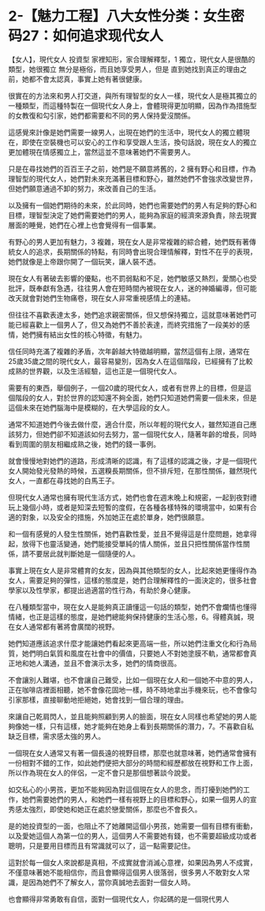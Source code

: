 # 2-【魅力工程】八大女性分类：女生密码27：如何追求现代女人

【女人】，現代女人 投資型 家裡知形，家合理解釋型，1 獨立，現代女人是很酷的類型，她很獨立 無分是極俗，而且她享受男人，但是 直到她找到真正的理由之前，她都不會太認真，事實上她有著很健康。

很實在的方法來和男人打交道，與所有理智型的女人一樣，現代女人是極其獨立的一種類型，而這種特製在一個現代女人身上，會體現得更加明顯，因為作為措施型的女教復和勾引家，她們都需要和不同的男人保持愛沒關係。

這感覺來計像是她們需要一線男人，出現在她們的生活中，現代女人的獨立體現在，即使在空裝機也可以安心的工作和享受跟人生活，換句話說，現在女人的獨立更加體現在情感獨立上，當然這並不意味著她們不需要男人。

只是在尋找她們的百百王子之前，她們是不願意將舊的，2 擁有野心和目標，作為理智型的現代女人，她們對未來充滿著目標和野心，雖然她們不會強求改變世界，但她們願意通過不卸的努力，來改善自己的生活。

以及擁有一個她們期待的未來，於此同時，她們也需要她們的男人有足夠的野心和目標，理智型決定了她們需要她們的男人，能夠為家庭的經濟來源負責，除去現實層面的睡覺，她們在心裡上也會覺得有一個事業。

有野心的男人更加有魅力，3 複雜，現在女人是非常複雜的綜合體，她們既有著傳統女人的追求，長期關係的特點，有同時會出現合理情解釋，對性不在乎的表現，她們就像是上帝跟你開了一個玩笑，讓人裝不透。

現在女人有著破去影響的優點，也不罰弱點和不足，她們敏感又熱烈，愛關心也受批評，既奉獻有急遇，往往男人會在短時間內被現在女人，迷的神婚編導，但可能改天就會對她們生物痛卷，現在女人非常重視感情上的連結。

但往往不喜歡表達太多，她們追求親密關係，但又想保持獨立，這就意味著她們可能已經喜歡上一個男人了，但又為她們不善於表達，而終究措施了一段美妙的感情，她們擁有結出女性的核心特徵，有魅力。

信任同時充滿了複雜的矛盾，次年齡越大特徵越明顯，當然這個有上限，通常在25歲35歲之間的現代女人，最容易變別，因為女人在這個階段，已經擁有了比較成熟的世界觀，以及生活經驗，這也正是一個現代女人。

需要有的東西，舉個例子，一個20歲的現代女人，或者有世界上的目標，但是這個階段的女人，對於世界的認知還不夠全面，她們只知道她們需要一個未來，但是這個未來在她們腦海中是模糊的，在大學這段的女人。

通常不知道她們今後去做什麼，適合什麼，所以年輕的現代女人，雖然知道自己應該努力，但她們卻不知道該如何去努力，當一個現代女人，隨著年齡的增長，同時看到周圍的朋友相繼成熟之後，她們的錢一事例。

就會慢慢地對她們的道路，形成清晰的認識，有了這樣的認識之後，才是一個現代女人開始發光發熱的時候，五選糗長期關係，但不排斥短，在那性關係，雖然現代女人，一直都在尋找她的白馬王子。

但現代女人通常也擁有現代生活方式，她們也會在週末晚上和規密，一起到夜對禮玩上幾個小時，或者是知深去短暫的度假，在各種各樣特殊的環境當中，如果有合適的對象，以及安全的措施，外加她正在處於單身，她們很願意。

和一個有感覺的人發生性關係，她們喜歡性愛，並且不覺得這是什麼問題，她拿得起，放得下也靈活變通，她們能接受單純的情人關係，並且只把性關係當作性關係，請不要居此就判斷她是一個隨便的人。

事實上現在女人是非常體育的女友，因為與其他類型的女人，比起來她更懂得作為女人，需要足夠的彈性，這樣的態度是，她們合理解釋性的一面決定的，很多社會學家以及性學家，都提出過適當的性行為，有助於身心健康。

在八種類型當中，現在女人是能夠真正讀懂這一句話的類型，她們不會爛情也懂得情緒，也正是這樣的態度，是她們總能夠保持健康的生活心態，6。得體真誠，現在女人通常都有著將會廣闊的視野。

她們知道應該追求什麼才能讓她們看起來更高端一些，所以她們注重文化和行為局質，她們明白氣質和風度在社會中的價值，只要她人不對她塗膜不軌，通常都會真正地和她人溝通，並且不會演示太多，她們的情商很高。

不會讓別人難堪，也不會讓自己難受，比如一個現在女人和一個她不中意的男人，正在咖啡店裡面相聽，她不會像花固地一樣，時不時地拿出手機來玩，也不會像勾引家那樣，直接聊動地拒絕她，她會找到一個合理的理由。

來讓自己乾肩閃人，並且能夠照顧到男人的臉面，現在女人同樣也希望她的男人能夠像她一樣，只有這樣，她才能夠在她身上看到長期關係的潛力，7。不喜歡自私缺乏目標，需求感太強的男人。

一個現在女人通常又有著一個長遠的視野目標，那麼也就意味著，她們通常會擁有一份相對不錯的工作，如此她們便把大部分的時間和經歷都放在視野和工作上面，所以作為現在女人的伴侶，一定不會只是那個想著談今說愛。

如交私心的小男孩，更加不能夠因為對這個現在女人的思念，而打擾到她們的工作，她們需要她們的男人，和她們一樣有視野上的目標和野心，如果一個男人的宣秀感太強烈，即使她和她正在處於戀愛關係，那麼也不會長久。

是的她投資型的一面，也阻止不了她離開這個小男孩，她需要一個有目標有衝動，以及愛她這個人為第一位的男人，這個男人不需要她有錢，也不需要超級成功或者聰明，只是要用目標而且有常識就可以了，這一點需要記住。

這對於每一個女人來說都是真相，不成實就會消滅心意裡，如果因為男人不成實，不僅意味著她不能相信你，而且會顯得這個男人很落弱，很多男人不敢對女人常識，是因為她們不了解女人，當你真誠地去面對一個女人時。

也會顯得非常勇敢有自信，面對一個現代女人，你起碼的是一個現代男人
